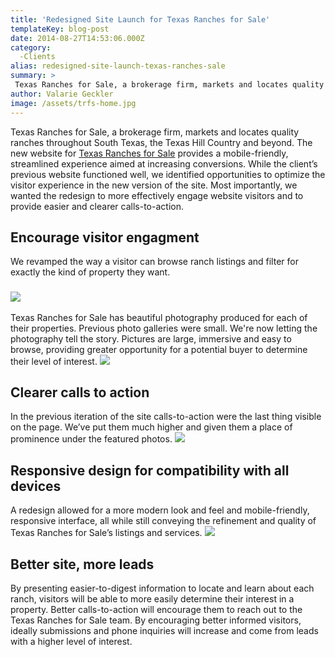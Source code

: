 ```yaml
---
title: 'Redesigned Site Launch for Texas Ranches for Sale'
templateKey: blog-post
date: 2014-08-27T14:53:06.000Z
category: 
  -Clients
alias: redesigned-site-launch-texas-ranches-sale
summary: > 
 Texas Ranches for Sale, a brokerage firm, markets and locates quality ranches throughout South Texas, the Texas Hill Country and beyond. The new website for Texas Ranches for Sale provides a mobile-friendly, streamlined experience aimed at increasing conversions.
author: Valarie Geckler
image: /assets/trfs-home.jpg
---
```


Texas Ranches for Sale, a brokerage firm, markets and locates quality ranches throughout South Texas, the Texas Hill Country and beyond. The new website for [Texas Ranches for Sale](http://www.texasranchesforsale.com) provides a mobile-friendly, streamlined experience aimed at increasing conversions. While the client’s previous website functioned well, we identified opportunities to optimize the visitor experience in the new version of the site. Most importantly, we wanted the redesign to more effectively engage website visitors and to provide easier and clearer calls-to-action.

Encourage visitor engagment
---------------------------

We revamped the way a visitor can browse ranch listings and filter for exactly the kind of property they want.

### ![](/assets/blog-filter540_0.jpg)

Texas Ranches for Sale has beautiful photography produced for each of their properties. Previous photo galleries were small. We're now letting the photography tell the story. Pictures are large, immersive and easy to browse, providing greater opportunity for a potential buyer to determine their level of interest. ![](/assets/blog-gallery540.jpg)

Clearer calls to action
-----------------------

In the previous iteration of the site calls-to-action were the last thing visible on the page. We’ve put them much higher and given them a place of prominence under the featured photos. ![](/assets/blog-cta.jpg)

Responsive design for compatibility with all devices
----------------------------------------------------

A redesign allowed for a more modern look and feel and mobile-friendly, responsive interface, all while still conveying the refinement and quality of Texas Ranches for Sale’s listings and services. ![](/assets/blog-mobile.jpg)

Better site, more leads
-----------------------

By presenting easier-to-digest information to locate and learn about each ranch, visitors will be able to more easily determine their interest in a property. Better calls-to-action will encourage them to reach out to the Texas Ranches for Sale team. By encouraging better informed visitors, ideally submissions and phone inquiries will increase and come from leads with a higher level of interest.